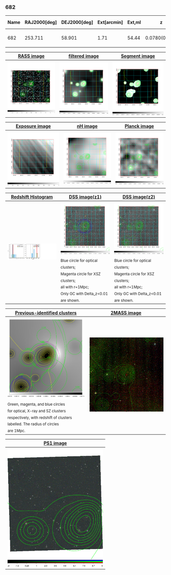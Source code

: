 <div STYLE="page-break-after: always;"></div>

### 682

|Name|RAJ2000[deg]|DEJ2000[deg] |Ext[arcmin]| Ext,ml | z | z_src| C|GC(XSZ,Delta_z<0.01)| GC(OPT,Delta_z<0.01)|GC| R_sig[arcmin] | R500[arcmin] | R500[Mpc]| CRsig[c/s] | CR500[c/s] |L500[1E44 erg/s]|F500[1E-12 erg/s/cm^2]| M500[1E14 Msun]|Tx[keV]|Cnt_sig|Beta|Rc[arcmin]|Comment|Alias|
|---|---|---|---|---|---|------|---|--------|---------|----------|---|---|---|---|---|---|---|---|---|---|---|---|---|---|
|682| 253.711| 58.901| 1.71| 54.44| 0.0780(0.005)| z1, z_xsz| B| MCXC| A, N, W| A, MCXC, N, W| 10.262| 7.833| 0.694| 0.101(0.022)| 0.097(0.021)| 0.273(0.036)| 1.823(0.243)| 1.02(0.07)| 2.22(0.10)| 106.3| 0.956(-0.060+0.032)| 3.860(-0.329+0.292)| -| k159|

|[RASS image](../image/682/682_img.pdf)|[filtered image](../image/682/682_fil.pdf)|[Segment image](../image/682/682_seg.pdf)|
|-------------------|--------------------|-------------------|
| <img src="../image/682/682_img.png" width="300">  | <img src="../image/682/682_fil.png" width="300">   | <img src="../image/682/682_seg.png" width="300">  |

|[Exposure image](../image/682/682_mex.pdf)| [nH image](../image/682/682_nh.pdf)| [Planck image](../image/682/682_p.pdf)|
|-------------------|--------------------|-------------------|
|<img src="../image/682/682_mex.png" width="300">   | <img src="../image/682/682_nh.png" width="300">    | <img src="../image/682/682_p.png" width="300"> |

|[Redshift Histogram](../image/682/682_zg.pdf) | [DSS image(z1)](../image/682/682_dss_z1.pdf)      |  [DSS image(z2)](../image/682/682_dss_z2.pdf)    |
|-------------------|--------------------|-------------------|
|<img src="../image/682/682_zg.png" width="300"> |<img src="../image/682/682_dss_z1.png" width="300"> <sub><br>Blue circle for optical clusters; <br>Magenta circle for XSZ clusters; <br>all with r=1Mpc; <br>Only GC with Delta_z<0.01 are shown. </sub>| <img src="../image/682/682_dss_z2.png" width="300"><sub><br>Blue circle for optical clusters; <br>Magenta circle for XSZ clusters; <br>all with r=1Mpc; <br>Only GC with Delta_z<0.01 are shown. </sub> |

|[Previous-identified clusters](../image/682/682_gc.pdf) | [2MASS image](../image/682/682_2mass.pdf)      |
|-------------------|-------------------|
|<img src=../image/682/682_gc.png width="300"> <br><sub>Green, magenta, and blue circles <br>for optical, X-ray and SZ clusters <br>respectively, with redshift of clusters <br>labelled. The radius of circles <br>are 1Mpc.</sub>|<img src="../image/682/682_2mass.png" width="300">  |

|[PS1 image](../image/682/682_ps1.pdf)            |
|-------------------|
| <img src="../image/682/682_ps1.png" width="300">  |
